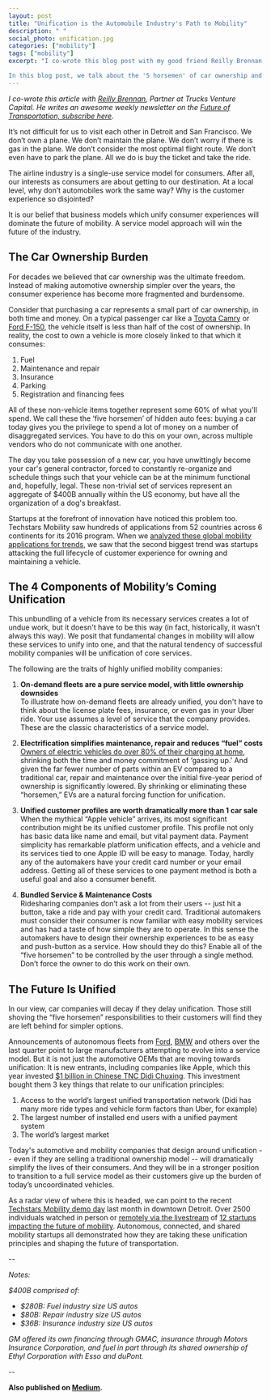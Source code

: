 ```yaml
---
layout: post
title: "Unification is the Automobile Industry's Path to Mobility"
description: " "
social_photo: unification.jpg
categories: ["mobility"]
tags: ["mobility"]
excerpt: "I co-wrote this blog post with my good friend Reilly Brennan at Trucks VC. We're seeing a macro trend of unification across the automotive industry.

In this blog post, we talk about the '5 horsemen' of car ownership and the 4 components of the unification of automotive mobility."
---
```


*I co-wrote this article with [Reilly Brennan](https://twitter.com/reillybrennan), Partner at Trucks Venture Capital. He writes an awesome weekly newsletter on the [Future of Transportation, subscribe here](http://tinyletter.com/transportation).*

It’s not difficult for us to visit each other in Detroit and San Francisco. We don’t own a plane. We don’t maintain the plane. We don’t worry if there is gas in the plane. We don’t consider the most optimal flight route. We don’t even have to park the plane. All we do is buy the ticket and take the ride.

The airline industry is a single-use service model for consumers. After all, our interests as consumers are about getting to our destination. At a local level, why don’t automobiles work the same way? Why is the customer experience so disjointed?

It is our belief that business models which unify consumer experiences will dominate the future of mobility. A service model approach will win the future of the industry.

## The Car Ownership Burden

For decades we believed that car ownership was the ultimate freedom. Instead of making automotive ownership simpler over the years, the consumer experience has become more fragmented and burdensome.


Consider that purchasing a car represents a small part of car ownership, in both time and money. On a typical passenger car like a [Toyota Camry](http://www.kbb.com/toyota/camry/2016/se-ownershipcosts/) or [Ford F-150](http://www.kbb.com/ford/f150-super-cab/2016/lariat-ownershipcosts/), the vehicle itself is less than half of the cost of ownership. In reality, the cost to own a vehicle is more closely linked to that which it consumes:

1. Fuel
2. Maintenance and repair
3. Insurance
4. Parking
5. Registration and financing fees

All of these non-vehicle items together represent some 60% of what you'll spend. We call these the ‘five horsemen’ of hidden auto fees: buying a car today gives you the privilege to spend a lot of money on a number of disaggregated services. You have to do this on your own, across multiple vendors who do not communicate with one another.

The day you take possession of a new car, you have unwittingly become your car's general contractor, forced to constantly re-organize and schedule things such that your vehicle can be at the minimum functional and, hopefully, legal. These non-trivial set of services represent an aggregate of $400B annually within the US economy, but have all the organization of a dog's breakfast.

Startups at the forefront of innovation have noticed this problem too. Techstars Mobility saw hundreds of applications from 52 countries across 6 continents for its 2016 program. When we [analyzed these global mobility applications for trends](http://tedserbinski.com/mobility/analyzing-the-2016-global-trends-in-applications-to-techstars-mobility/), we saw that the second biggest trend was startups attacking the full lifecycle of customer experience for owning and maintaining a vehicle.

## The 4 Components of Mobility’s Coming Unification

This unbundling of a vehicle from its necessary services creates a lot of undue work, but it doesn't have to be this way (in fact, historically, it wasn't always this way). We posit that fundamental changes in mobility will allow these services to unify into one, and that the natural tendency of successful mobility companies will be unification of core services.

The following are the traits of highly unified mobility companies:

1. **On-demand fleets are a pure service model, with little ownership downsides**
<br>To illustrate how on-demand fleets are already unified, you don't have to think about the license plate fees, insurance, or even gas in your Uber ride. Your use assumes a level of service that the company provides. These are the classic characteristics of a service model.

2. **Electrification simplifies maintenance, repair and reduces “fuel” costs**
<br>[Owners of electric vehicles do over 80% of their charging at home](http://www.sfgate.com/business/article/Most-electric-vehicle-drivers-charge-them-at-home-4999799.php), shrinking both the time and money commitment of ‘gassing up.’ And given the far fewer number of parts within an EV compared to a traditional car, repair and maintenance over the initial five-year period of ownership is significantly lowered. By shrinking or eliminating these “horsemen,” EVs are a natural forcing function for unification.

3. **Unified customer profiles are worth dramatically more than 1 car sale**
<br>When the mythical “Apple vehicle” arrives, its most significant contribution might be its unified customer profile. This profile not only has basic data like name and email, but vital payment data. Payment simplicity has remarkable platform unification effects, and a vehicle and its services tied to one Apple ID will be easy to manage. Today, hardly any of the automakers have your credit card number or your email address. Getting all of these services to one payment method is both a useful goal and also a consumer benefit.


4. **Bundled Service & Maintenance Costs**
<br>Ridesharing companies don’t ask a lot from their users -- just hit a button, take a ride and pay with your credit card. Traditional automakers must consider their consumer is now familiar with easy mobility services and has had a taste of how simple they are to operate. In this sense the automakers have to design their ownership experiences to be as easy and push-button as a service. How should they do this? Enable all of the “five horsemen” to be controlled by the user through a single method. Don’t force the owner to do this work on their own.


## The Future Is Unified

In our view, car companies will decay if they delay unification. Those still shoving the “five horsemen” responsibilities to their customers will find they are left behind for simpler options.

Announcements of autonomous fleets from [Ford](http://www.recode.net/2016/8/16/12500632/ford-mark-fields-self-driving-cars-2021), [BMW](https://www.technologyreview.com/s/602196/2021-may-be-the-year-of-the-fully-autonomous-car/) and others over the last quarter point to large manufacturers attempting to evolve into a service model. But it is not just the automotive OEMs that are moving towards unification: It is new entrants, including companies like Apple, which this year invested [$1 billion in Chinese TNC Didi Chuxing](http://www.reuters.com/article/us-apple-china-idUSKCN0Y404W). This investment bought them 3 key things that relate to our unification principles:

1. Access to the world’s largest unified transportation network (Didi has many more ride types and vehicle form factors than Uber, for example)
2. The largest number of installed end users with a unified payment system
3. The world’s largest market

Today's automotive and mobility companies that design around unification -- even if they are selling a traditional ownership model -- will dramatically simplify the lives of their consumers. And they will be in a stronger position to transition to a full service model as their customers give up the burden of today’s uncoordinated vehicles.

As a radar view of where this is headed, we can point to the recent [Techstars Mobility demo day](http://youtube.com/watch?v=9R2p90Gmljo) last month in downtown Detroit. Over 2500 individuals watched in person or [remotely via the livestream](https://www.youtube.com/watch?v=9R2p90Gmljo) of [12 startups impacting the future of mobility](http://tedserbinski.com/mobility/introducing-the-techstars-mobility-class-of-2016/). Autonomous, connected, and shared mobility startups all demonstrated how they are taking these unification principles and shaping the future of transportation.

--

*Notes:*

*$400B comprised of:*

* *$280B: Fuel industry size US autos*
* *$80B: Repair industry size US autos*
* *$36B:  Insurance industry size US autos*

*GM offered its own financing through GMAC, insurance through Motors Insurance Corporation, and fuel in part through its shared ownership of Ethyl Corporation with Esso and duPont.*  

--

**Also published on [Medium](https://medium.com/@reillybrennan/unification-is-the-automobile-industrys-path-to-mobility-54060897864a).**
